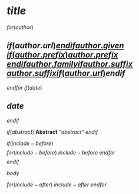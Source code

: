 # $title$
$for(author)$
## $if(author.url)$[$endif$$author.given$ $if(author.prefix)$$author.prefix$ $endif$$author.family$$if author.suffix$ $author.suffix$$if(author.url)$]($author.url$)$endif$
$endfor$
$if(date)$
## $date$
$endif$

$if(abstract)$
**Abstract** "$abstract$"
$endif$

$if(include-before)$
$$$$
$for(include-before)$
$include-before$
$endfor$
$$$$
$endif$

$body$


$for(include-after)$
$include-after$
$endfor$
